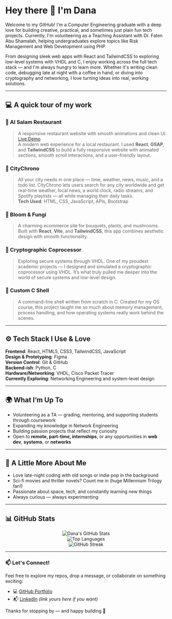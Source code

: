 # Hey there 👋 I'm Dana

Welcome to my GitHub! I'm a Computer Engineering graduate with a deep love for building creative, practical, and sometimes just plain fun tech projects. Currently, I'm volunteering as a Teaching Assistant with Dr. Faten Abu Shamalah, helping undergraduates explore topics like Risk Management and Web Development using PHP.

From designing sleek web apps with React and TailwindCSS to exploring low-level systems with VHDL and C, I enjoy working across the full tech stack — and I'm always hungry to learn more. Whether it's writing clean code, debugging late at night with a coffee in hand, or diving into cryptography and networking, I love turning ideas into real, working solutions.

---

## 💻 A quick tour of my work

### 🥘 Al Salam Restaurant  
> A responsive restaurant website with smooth animations and clean UI.  
[Live Demo](https://salampsresturant.netlify.app/)  
A modern web experience for a local restaurant. I used **React**, **GSAP**, and **TailwindCSS** to build a fully responsive website with animated sections, smooth scroll interactions, and a user-friendly layout.

### 🚀 CityChrono
> All your city needs in one place — time, weather, news, music, and a todo list.
CityChrono lets users search for any city worldwide and get real-time weather, local news, a world clock, radio streams, and Spotify playlists — all while managing their daily tasks.  
**Tech Used**: HTML, CSS, JavaScript, APIs, Bootstrap

### 🌸 Bloom & Fungi
> A charming ecommerce site for bouquets, plants, and mushrooms.
Built with **React**, **Vite**, and **TailwindCSS**, this app combines aesthetic design with smooth functionality.

### 🔐 Cryptographic Coprocessor
> Exploring secure systems through VHDL.
One of my proudest academic projects — I designed and simulated a cryptographic coprocessor using VHDL. It’s what truly pulled me deeper into the world of secure systems and low-level design.

### 🐚 Custom C Shell
> A command-line shell written from scratch in C.
Created for my OS course, this project taught me so much about memory management, process handling, and how operating systems really work behind the scenes.

---

## ⚙️ Tech Stack I Use & Love

**Frontend**: React, HTML5, CSS3, TailwindCSS, JavaScript  
**Design & Prototyping**: Figma  
**Version Control**: Git & GitHub  
**Backend-ish**: Python, C  
**Hardware/Networking**: VHDL, Cisco Packet Tracer  
**Currently Exploring**: Networking Engineering and system-level design

---

## 🌍 What I’m Up To

- Volunteering as a TA — grading, mentoring, and supporting students through coursework  
- Expanding my knowledge in Network Engineering  
- Building passion projects that reflect my curiosity  
- Open to **remote, part-time, internships**, or any opportunities in **web dev**, **systems**, or **networks**

---

## 🧠 A Little More About Me

- Love late-night coding with old songs or indie pop in the background  
- Sci-fi movies and thriller novels? Count me in (huge Millennium Trilogy fan!)  
- Passionate about space, tech, and constantly learning new things  
- Always curious — always experimenting

---

## 📊 GitHub Stats

<div align="center">

![Dana's GitHub Stats](https://github-readme-stats.vercel.app/api?username=dana-66&show_icons=true&theme=radical&hide=contribs&count_private=true)  
![Top Languages](https://github-readme-stats.vercel.app/api/top-langs/?username=dana-66&layout=compact&theme=radical&langs_count=6)  
![GitHub Streak](https://github-readme-streak-stats.herokuapp.com/?user=dana-66&theme=radical)

</div>

---

### 📫 Let's Connect!

Feel free to explore my repos, drop a message, or collaborate on something exciting:

- 💻 [GitHub Portfolio](https://github.com/dana-66)
- 📬 [LinkedIn](#) *(link yours here if you want)*

Thanks for stopping by — and happy building 🚀
